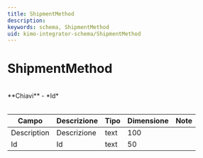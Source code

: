 ```yaml
---
title: ShipmentMethod
description:
keywords: schema, ShipmentMethod
uid: kimo-integrator-schema/ShipmentMethod
---
```


# ShipmentMethod

<br>
**Chiavi**
- *Id*
<br><br>

| Campo | Descrizione | Tipo | Dimensione | Note |
| --- | --- | --- | --- | --- |
| Description | Descrizione | text | 100 |  |
| Id | Id | text | 50 |  |

